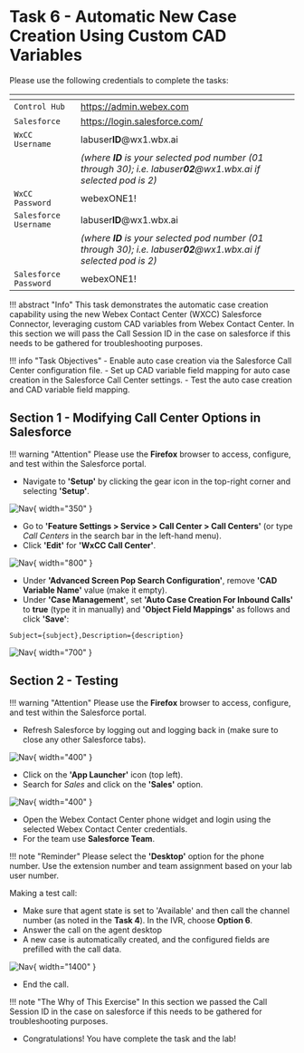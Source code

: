 # Task 6 - Automatic New Case Creation Using Custom CAD Variables


Please use the following credentials to complete the tasks:

| <!-- -->                  | <!-- -->         |
| ------------------------- | ---------------- |
| `Control Hub`             | <a href="https://admin.webex.com" target="_blank">https://admin.webex.com</a> |
| `Salesforce`   | <a href="https://login.salesforce.com" target="_blank">https://login.salesforce.com/</a> |
| `WxCC Username`       | labuser**ID**@wx1.wbx.ai  |     
|                       | _(where **ID** is your selected pod number (01 through 30); i.e. labuser**02**@wx1.wbx.ai if selected pod is 2)_       |
| `WxCC Password`       | webexONE1!         |
| `Salesforce Username`       | labuser**ID**@wx1.wbx.ai  |
|                       | _(where **ID** is your selected pod number (01 through 30); i.e. labuser**02**@wx1.wbx.ai if selected pod is 2)_       |
| `Salesforce Password`       | webexONE1!       |


!!! abstract "Info"
	This task demonstrates the automatic case creation capability using the new Webex Contact Center (WXCC) Salesforce Connector, leveraging custom CAD variables from Webex Contact Center.
    In this section we will pass the Call Session ID in the case on salesforce if this needs to be gathered for troubleshooting purposes. 

!!! info "Task Objectives"
	- Enable auto case creation via the Salesforce Call Center configuration file.
	- Set up CAD variable field mapping for auto case creation in the Salesforce Call Center settings.
 	- Test the auto case creation and CAD variable field mapping.

## **Section 1 - Modifying Call Center Options in Salesforce**

!!! warning "Attention"
	Please use the **Firefox** browser to access, configure, and test within the Salesforce portal.

- Navigate to **'Setup'** by clicking the gear icon in the top-right corner and selecting **'Setup'**.

![Nav](./assets/t2s1p1.png){ width="350" }

- Go to **'Feature Settings > Service > Call Center > Call Centers'** (or type _Call Centers_ in the search bar in the left-hand menu).
- Click **'Edit'** for **'WxCC Call Center'**.

![Nav](./assets/t2s3p1.png){ width="800" }

- Under **'Advanced Screen Pop Search Configuration'**, remove **'CAD Variable Name'** value (make it empty).
- Under **'Case Management'**, set **'Auto Case Creation For Inbound Calls'** to **true** (type it in manually) and **'Object Field Mappings'** as follows and click **'Save'**:
```cli
Subject={subject},Description={description}
``` 

![Nav](./assets/t5s1p3.png){ width="700" }


## **Section 2 - Testing**

!!! warning "Attention"
	Please use the **Firefox** browser to access, configure, and test within the Salesforce portal.

- Refresh Salesforce by logging out and logging back in (make sure to close any other Salesforce tabs).

![Nav](./assets/t2s4p1a.png){ width="400" }

- Click on the **'App Launcher'** icon (top left).
- Search for _Sales_ and click on the **'Sales'** option.

![Nav](./assets/t1s2p1.png){ width="400" }

- Open the Webex Contact Center phone widget and login using the selected Webex Contact Center credentials.
- For the team use **Salesforce Team**.

!!! note "Reminder" 
	Please select the **'Desktop'** option for the phone number. Use the extension number and team assignment based on your lab user number.


Making a test call:

- Make sure that agent state is set to 'Available' and then call the channel number (as noted in the **Task 4**). In the IVR, choose **Option 6**.
- Answer the call on the agent desktop
- A new case is automatically created, and the configured fields are prefilled with the call data.

![Nav](./assets/t5s2p3a.png){ width="1400" }

- End the call.

!!! note "The Why of This Exercise" 
	In this section we passed the Call Session ID in the case on salesforce if this needs to be gathered for troubleshooting purposes.
	
- Congratulations! You have complete the task and the lab!
